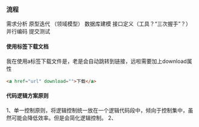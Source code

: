 ### 流程

需求分析
原型迭代
（领域模型）
数据库建模
接口定义（工具？“三次握手”？）
并行编码
提交测试


#### 使用<a>标签下载文档
我在使用a标签下载文件是，老是会自动跳转到链接，远啦需要加上download属性
```html
<a href="url" download="">下载</a>
```


#### 代码逻辑方案原则
1、单一控制原则，将逻辑控制统一放在一个逻辑代码段中，倾向于控制集中，虽然可能会降低效率。但是会简化逻辑控制。
2、
